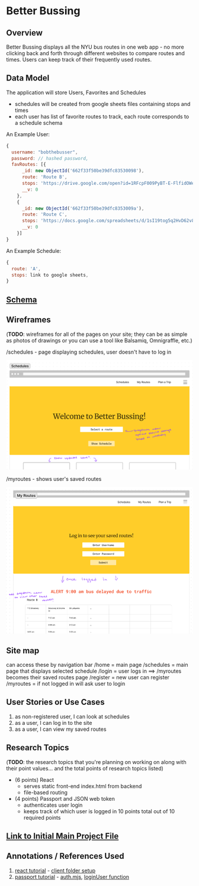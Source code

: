 # Better Bussing

## Overview

Better Bussing displays all the NYU bus routes in one web app - no more clicking back and forth
through different websites to compare routes and times. Users can keep track of their
frequently used routes.

## Data Model

The application will store Users, Favorites and Schedules

* schedules will be created from google sheets files containing stops and times
* each user has list of favorite routes to track, each route corresponds to a schedule schema

An Example User:

```javascript
{
  username: "bobthebusser",
  password: // hashed password,
  favRoutes: [{
      _id: new ObjectId('662f33f50be39dfc83530098'),    
      route: 'Route B',
      stops: 'https://drive.google.com/open?id=1RFcpF009PyBT-E-FlfidOWe0Zi5n2mVD-dk988QiSoM',
      __v: 0
    },
    {
      _id: new ObjectId('662f33f50be39dfc8353009a'),    
      route: 'Route C',
      stops: 'https://docs.google.com/spreadsheets/d/1sI19tog5q2HvD62v8WK5mbz8gC4mPqxLwsLPDkcGgj4/edit?usp=sharing',
      __v: 0
    }]
}
```

An Example Schedule:

```javascript
{
  route: 'A',
  stops: link to google sheets,
}
```


## [Schema](server/db.mjs) 


## Wireframes

(__TODO__: wireframes for all of the pages on your site; they can be as simple as photos of drawings or you can use a tool like Balsamiq, Omnigraffle, etc.)

/schedules - page displaying schedules, user doesn't have to log in

![schedules](documentation/schedules.png)

/myroutes - shows user's saved routes

![myroutes](documentation/myroutes.png)

## Site map

can access these by navigation bar
/home = main page
/schedules = main page that displays selected schedule
/login = user logs in ==> /myroutes becomes their saved routes page
/register = new user can register
/myroutes = if not logged in will ask user to login

## User Stories or Use Cases

1. as non-registered user, I can look at schedules
2. as a user, I can log in to the site
3. as a user, I can view my saved routes

## Research Topics

(__TODO__: the research topics that you're planning on working on along with their point values... and the total points of research topics listed)

* (6 points) React
    * serves static front-end index.html from backend
    * file-based routing
* (4 points) Passport and JSON web token
    * authenticates user login
    * keeps track of which user is logged in
10 points total out of 10 required points 

## [Link to Initial Main Project File](server/app.mjs) 

## Annotations / References Used

1. [react tutorial](https://www.youtube.com/watch?v=XPC81RWOItI) - [client folder setup](client)
2. [passport tutorial](https://medium.com/signature-networks/learn-how-to-handle-authentication-with-node-using-passport-js-4a56ed18e81e) - [auth.mjs](server/auth.mjs), [loginUser function](server/controllers/controller.mjs)
